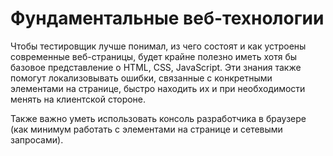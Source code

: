 # Фундаментальные веб-технологии

Чтобы тестировщик лучше понимал, из чего состоят и как устроены современные веб-страницы, будет крайне полезно иметь хотя бы базовое представление о HTML, CSS, JavaScript. Эти знания также помогут локализовывать ошибки, связанные с конкретными элементами на странице, быстро находить их и при необходимости менять на клиентской стороне. 

Также важно уметь использовать консоль разработчика в браузере (как минимум работать с элементами на странице и сетевыми запросами).

